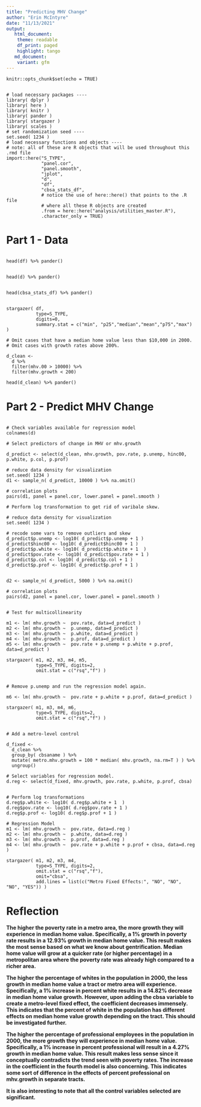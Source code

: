 ```yaml
---
title: "Predicting MHV Change"
author: "Erin McIntyre"
date: "11/13/2021"
output:
   html_document:
    theme: readable
    df_print: paged
    highlight: tango
   md_document:
    variant: gfm
---
```


```{r setup, include=FALSE}
knitr::opts_chunk$set(echo = TRUE)
```

```{r load packages, message=FALSE, warning=FALSE}

# load necessary packages ----
library( dplyr )
library( here )
library( knitr )
library( pander )
library( stargazer )
library( scales )
# set randomization seed ----
set.seed( 1234 )
# load necessary functions and objects ----
# note: all of these are R objects that will be used throughout this .rmd file
import::here("S_TYPE",
             "panel.cor",
             "panel.smooth",
             "jplot",
             "d",
             "df",
             "cbsa_stats_df",
             # notice the use of here::here() that points to the .R file
             # where all these R objects are created
             .from = here::here("analysis/utilities_master.R"),
             .character_only = TRUE)

```


# Part 1 - Data


```{r}

head(df) %>% pander()

```

```{r}

head(d) %>% pander()

```

```{r}

head(cbsa_stats_df) %>% pander()

```


```{r}

stargazer( df, 
           type=S_TYPE, 
           digits=0, 
           summary.stat = c("min", "p25","median","mean","p75","max") )

```


```{r}
# Omit cases that have a median home value less than $10,000 in 2000.
# Omit cases with growth rates above 200%.

d_clean <-
  d %>% 
  filter(mhv.00 > 10000) %>% 
  filter(mhv.growth < 200)

head(d_clean) %>% pander()
```



# Part 2 - Predict MHV Change


```{r}

# Check variables available for regression model
colnames(d)

```

  

```{r scatter plot 1}
# Select predictors of change in MHV or mhv.growth

d_predict <- select(d_clean, mhv.growth, pov.rate, p.unemp, hinc00, p.white, p.col, p.prof)

# reduce data density for visualization
set.seed( 1234 )
d1 <- sample_n( d_predict, 10000 ) %>% na.omit()

# correlation plots
pairs(d1, panel = panel.cor, lower.panel = panel.smooth )

```



```{r scatter plot 2}
# Perform log transformation to get rid of varibale skew.

# reduce data density for visualization
set.seed( 1234 )

# recode some vars to remove outliers and skew
d_predict$p.unemp <- log10( d_predict$p.unemp + 1 )
d_predict$hinc00 <- log10( d_predict$hinc00 + 1 )
d_predict$p.white <- log10( d_predict$p.white + 1  )
d_predict$pov.rate <- log10( d_predict$pov.rate + 1 )
d_predict$p.col <- log10( d_predict$p.col + 1 )
d_predict$p.prof <- log10( d_predict$p.prof + 1 )


d2 <- sample_n( d_predict, 5000 ) %>% na.omit()

# correlation plots
pairs(d2, panel = panel.cor, lower.panel = panel.smooth )

```



```{r muticollinearity test 1}

# Test for multicollinearity

m1 <- lm( mhv.growth ~  pov.rate, data=d_predict )
m2 <- lm( mhv.growth ~  p.unemp, data=d_predict )
m3 <- lm( mhv.growth ~  p.white, data=d_predict )
m4 <- lm( mhv.growth ~  p.prof, data=d_predict )
m5 <- lm( mhv.growth ~  pov.rate + p.unemp + p.white + p.prof, data=d_predict )

stargazer( m1, m2, m3, m4, m5,
           type=S_TYPE, digits=2,
           omit.stat = c("rsq","f") )


```


```{r multicollinearity test 2}
# Remove p.unemp and run the regression model again. 

m6 <- lm( mhv.growth ~  pov.rate + p.white + p.prof, data=d_predict )

stargazer( m1, m3, m4, m6,
           type=S_TYPE, digits=2,
           omit.stat = c("rsq","f") )


```

```{r final regression model}
# Add a metro-level control

d_fixed <- 
  d_clean %>%
  group_by( cbsaname ) %>%
  mutate( metro.mhv.growth = 100 * median( mhv.growth, na.rm=T ) ) %>%
  ungroup() 

# Select variables for regression model.
d.reg <- select(d_fixed, mhv.growth, pov.rate, p.white, p.prof, cbsa)


# Perform log transformations
d.reg$p.white <- log10( d.reg$p.white + 1  )
d.reg$pov.rate <- log10( d.reg$pov.rate + 1 )
d.reg$p.prof <- log10( d.reg$p.prof + 1 )

# Regression Model
m1 <- lm( mhv.growth ~  pov.rate, data=d.reg )
m2 <- lm( mhv.growth ~  p.white, data=d.reg )
m3 <- lm( mhv.growth ~  p.prof, data=d.reg )
m4 <- lm( mhv.growth ~  pov.rate + p.white + p.prof + cbsa, data=d.reg )

stargazer( m1, m2, m3, m4,
           type=S_TYPE, digits=2,
           omit.stat = c("rsq","f"),
           omit="cbsa",
           add.lines = list(c("Metro Fixed Effects:", "NO", "NO", "NO", "YES")) )

```


# Reflection


**The higher the poverty rate in a metro area, the more growth they will experience in median home value. Specifically, a 1% growth in poverty rate results in a 12.93% growth in median home value. This result makes the most sense based on what we know about gentrification. Median home value will grow at a quicker rate (or higher percentage) in a metropolitan area where the poverty rate was already high compared to a richer area.**

**The higher the percentage of whites in the population in 2000, the less growth in median home value a tract or metro area will experience. Specifically, a 1% increase in percent white results in a 14.82% decrease in median home value growth. However, upon adding the cbsa variable to create a metro-level fixed effect, the coefficient decreases immensely. This indicates that the percent of white in the population has different effects on median home value growth depending on the tract. This should be investigated further.**

**The higher the percentage of professional employees in the population in 2000, the more growth they will experience in median home value. Specifically, a 1% increase in percent professional will result in a 4.27% growth in median home value. This result makes less sense since it conceptually contradicts the trend seen with poverty rates. The increase in the coefficient in the fourth model is also concerning. This indicates some sort of difference in the effects of percent professional on mhv.growth in separate tracts.**

**It is also interesting to note that all the control variables selected are significant.**


